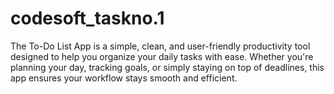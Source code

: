 # codesoft_taskno.1
The To-Do List App is a simple, clean, and user-friendly productivity tool designed to help you organize your daily tasks with ease. Whether you're planning your day, tracking goals, or simply staying on top of deadlines, this app ensures your workflow stays smooth and efficient.
